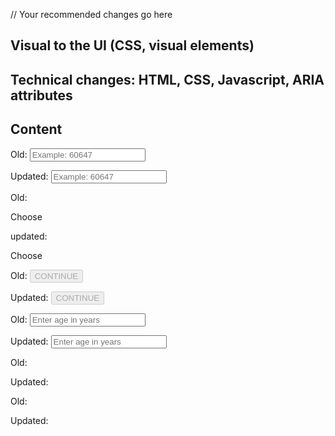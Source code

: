 // Your recommended changes go here

## Visual to the UI (CSS, visual elements)

## Technical changes: HTML, CSS, Javascript, ARIA attributes

## Content

Old:
<input id="zip-code" class="bg form-control zipEntry ng-pristine ng-untouched ng-empty ng-invalid ng-invalid-required ng-valid-pattern ng-valid-maxlength" ng-pattern="/^\d{1,5}$/" required="" name="zip" ng-model="entry.zipcode" ng-class="{errorBorder: (form.$submitted || form.zip.$touched) &amp;&amp; (form.zip.$error.required || form.zip.$error.pattern || noCountiesFound)}" type="tel" placeholder="Example: 60647" autocorrect="off" autocapitalize="off" autocomplete="off" maxlength="5">

Updated:
<input id="zip-code" class="bg form-control zipEntry ng-pristine ng-untouched ng-empty ng-invalid ng-invalid-required ng-valid-pattern ng-valid-maxlength" ng-pattern="/^\d{1,5}$/" required="" name="zip" ng-model="entry.zipcode" ng-class="{errorBorder: (form.$submitted || form.zip.$touched) &amp;&amp; (form.zip.$error.required || form.zip.$error.pattern || noCountiesFound)}" type="tel" placeholder="Example: 60647" autocorrect="off" autocapitalize="off" autocomplete="off" maxlength="5" aria-required="true" >

Old: 
<div class="u-sm-table-cell u-sm-span-4 u-pr3 u-align-middle">
	<span class="u-m0 u-block">Choose</span>
</div>

updated:
<div class="u-sm-table-cell u-sm-span-4 u-pr3 u-align-middle" role="button">
	<span class="u-m0 u-block">Choose</span>
</div>

Old:
<button class="u-block u-span-12 btn btn-green btn-md btn-continue-lg" role="button" id="continue-btn" ng-disabled="form.buying.$invalid" disabled="disabled">CONTINUE</button>

Updated:
<button class="u-block u-span-12 btn btn-green btn-md btn-continue-lg" id="continue-btn" ng-disabled="form.buying.$invalid" disabled="disabled">CONTINUE</button>

Old:
<input age-validator="" aria-labelledby="item-description age" id="age-field" ng-pattern="/^\d{1,3}$/" required="" name="age" type="tel" ng-model="newEnrollee.age" placeholder="Enter age in years" class="ng-pristine ng-untouched ng-empty ng-invalid ng-invalid-required ng-valid-pattern">

Updated:
<input age-validator="" aria-labelledby="item-description age" id="age-field" ng-pattern="/^\d{1,3}$/" required="" name="age" type="tel" ng-model="newEnrollee.age" placeholder="Enter age in years" class="ng-pristine ng-untouched ng-empty ng-invalid ng-invalid-required ng-valid-pattern" aria-required="true" >

Old: 
<a role="button" class="col-xs-1 text-center" aria-label="Legal parent or guardian of a child under 109 claimed as a tax dependent " href="javascript:;" uib-tooltip="Legal parent or guardian of a child under 109 claimed as a tax dependent ">
<span class="glyphicon glyphicon-info-sign"></span>
</a>

Updated:
<a role="tooltip" class="col-xs-1 text-center" aria-label="Legal parent or guardian of a child under 109 claimed as a tax dependent " href="javascript:;" uib-tooltip="Legal parent or guardian of a child under 109 claimed as a tax dependent ">
<span class="glyphicon glyphicon-info-sign"></span>
</a>

Old:
<div class="hcapp-providerResult ng-scope" ng-repeat="coverable in household[coverableType]">
	
Updated:
<div class="hcapp-providerResult ng-scope" ng-repeat="coverable in household[coverableType]" aria-live="polite"> <!-- apply aria-live="polite" in javascript-->
